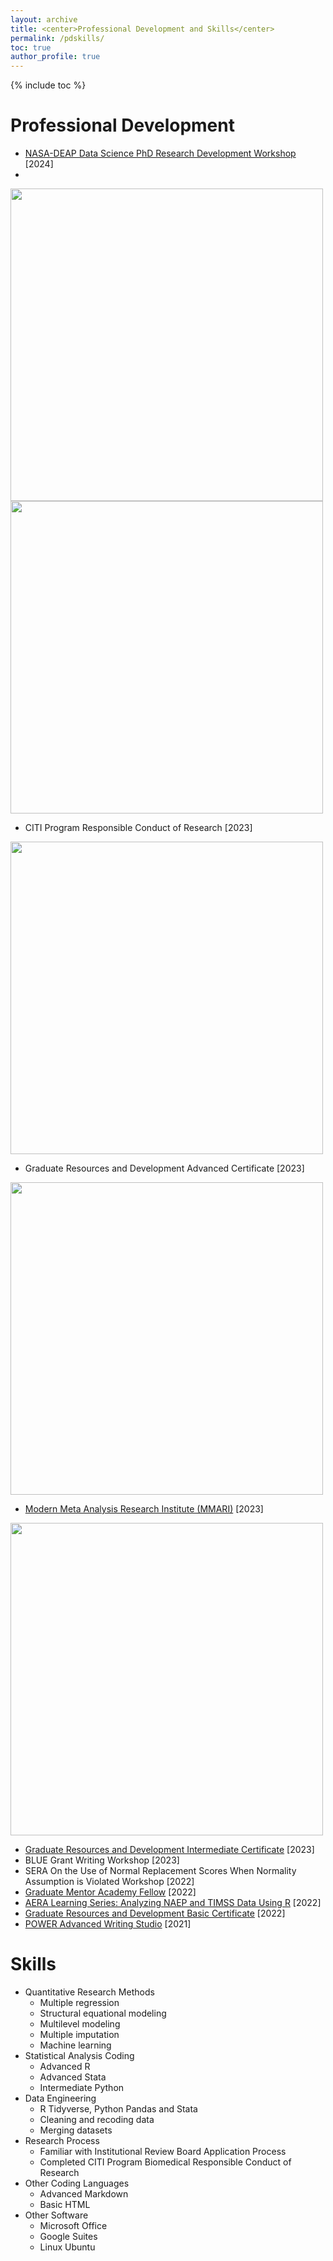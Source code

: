 ```yaml
---
layout: archive
title: <center>Professional Development and Skills</center>
permalink: /pdskills/
toc: true
author_profile: true
---
```


{% include toc %}

# Professional Development
- [NASA-DEAP Data Science PhD Research Development Workshop](https://tamids.tamu.edu/training/phd-development-workshop/) [2024]
- 
<img src="https://github.com/kedosomwan/kedosomwan.github.io/assets/172934087/0fb98ac6-95c7-46ad-8595-2b196cf3687d" width="500"/>

<img src="https://github.com/kedosomwan/kedosomwan.github.io/assets/172934087/a1ecd058-7717-4331-a7f4-e2b548d5f62c" width="500"/>

- CITI Program Responsible Conduct of Research [2023]

<img src="https://github.com/kedosomwan/kedosomwan.github.io/assets/172934087/1fdb1e4d-6aec-479c-bfe7-e6954f78a49b" width="500" />

- Graduate Resources and Development Advanced Certificate [2023]

<img src="https://github.com/kedosomwan/kedosomwan.github.io/assets/172934087/96e68c09-88e0-4e08-8f1b-684f33e014f0" width="500" />

- [Modern Meta Analysis Research Institute (MMARI)](https://www.meta-analysis-research-institute.com/) [2023]

<img src="https://github.com/kedosomwan/kedosomwan.github.io/assets/172934087/eb4e6a74-4f00-4eb9-b8ff-dbafeb6f3739" width="500" />

- [Graduate Resources and Development Intermediate Certificate](https://grad.tamu.edu/professional-development/grad-aggies) [2023]
- BLUE Grant Writing Workshop [2023]
- SERA On the Use of Normal Replacement Scores When Normality Assumption is Violated Workshop [2022]
- [Graduate Mentor Academy Fellow](https://grad.tamu.edu/professional-development/mentoring) [2022]
- [AERA Learning Series: Analyzing NAEP and TIMSS Data Using R](https://aera.elevate.commpartners.com/products/rl2022-2-analyzing-naep-and-timss-data-using-r) [2022]
- [Graduate Resources and Development Basic Certificate](https://grad.tamu.edu/professional-development/grad-aggies) [2022]
- [POWER Advanced Writing Studio](https://power.tamu.edu/writing-studios/) [2021]

# Skills
- Quantitative Research Methods 
  - Multiple regression
  - Structural equational modeling
  - Multilevel modeling
  - Multiple imputation
  - Machine learning
- Statistical Analysis Coding
  - Advanced R
  - Advanced Stata
  - Intermediate Python
- Data Engineering
  - R Tidyverse, Python Pandas and Stata
  - Cleaning and recoding data
  - Merging datasets  
- Research Process
  - Familiar with Institutional Review Board Application Process
  - Completed CITI Program Biomedical Responsible Conduct of Research
- Other Coding Languages
  - Advanced Markdown
  - Basic HTML
- Other Software
  - Microsoft Office
  - Google Suites
  - Linux Ubuntu 

  
